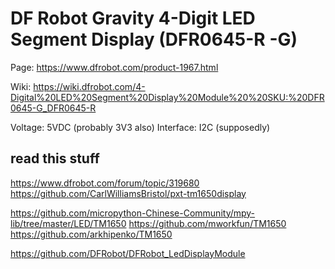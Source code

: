 # DF Robot Gravity 4-Digit LED Segment Display (DFR0645-R -G)

Page: https://www.dfrobot.com/product-1967.html

Wiki: https://wiki.dfrobot.com/4-Digital%20LED%20Segment%20Display%20Module%20%20SKU:%20DFR0645-G_DFR0645-R

Voltage: 5VDC (probably 3V3 also)
Interface: I2C (supposedly)




## read this stuff
https://www.dfrobot.com/forum/topic/319680
https://github.com/CarlWilliamsBristol/pxt-tm1650display

https://github.com/micropython-Chinese-Community/mpy-lib/tree/master/LED/TM1650
https://github.com/mworkfun/TM1650
https://github.com/arkhipenko/TM1650

https://github.com/DFRobot/DFRobot_LedDisplayModule

